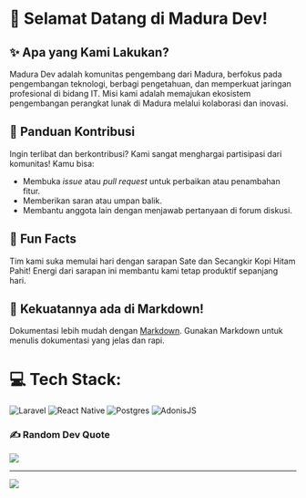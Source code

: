 # 👋 Selamat Datang di Madura Dev!

## ✨ Apa yang Kami Lakukan?
Madura Dev adalah komunitas pengembang dari Madura, berfokus pada pengembangan teknologi, berbagi pengetahuan, dan memperkuat jaringan profesional di bidang IT. Misi kami adalah memajukan ekosistem pengembangan perangkat lunak di Madura melalui kolaborasi dan inovasi.

## 🌈 Panduan Kontribusi
Ingin terlibat dan berkontribusi? Kami sangat menghargai partisipasi dari komunitas! Kamu bisa:
- Membuka *issue* atau *pull request* untuk perbaikan atau penambahan fitur.
- Memberikan saran atau umpan balik.
- Membantu anggota lain dengan menjawab pertanyaan di forum diskusi.

## 🍿 Fun Facts
Tim kami suka memulai hari dengan sarapan Sate dan Secangkir Kopi Hitam Pahit! Energi dari sarapan ini membantu kami tetap produktif sepanjang hari.

## 🧙 Kekuatannya ada di Markdown!
Dokumentasi lebih mudah dengan [Markdown](https://docs.github.com/github/writing-on-github/getting-started-with-writing-and-formatting-on-github/basic-writing-and-formatting-syntax). Gunakan Markdown untuk menulis dokumentasi yang jelas dan rapi.

# 💻 Tech Stack:
![Laravel](https://img.shields.io/badge/laravel-%23FF2D20.svg?style=flat&logo=laravel&logoColor=white) ![React Native](https://img.shields.io/badge/react_native-%2320232a.svg?style=flat&logo=react&logoColor=%2361DAFB) ![Postgres](https://img.shields.io/badge/postgres-%23316192.svg?style=flat&logo=postgresql&logoColor=white) ![AdonisJS](https://img.shields.io/badge/adonisjs-%23220052.svg?style=flat&logo=adonisjs&logoColor=white)

### ✍️ Random Dev Quote
![](https://quotes-github-readme.vercel.app/api?type=horizontal&theme=radical)

---
[![](https://visitcount.itsvg.in/api?id=madura-dev&icon=0&color=0)](https://visitcount.itsvg.in)

<!-- Proudly created with GPRM ( https://gprm.itsvg.in ) -->
